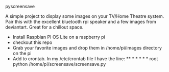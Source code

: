 pyscreensave

A simple project to display some images on your TV/Home Theatre system.  
Pair this with the excellent bluetooth rpi speaker and a few images from deviantart. Great for a chillout space.


* Install Raspbian PI OS Lite on a raspberry pi
* checkout this repo
* Grab your favorite images and drop them in /home/pi/images directory on the pi
* Add to crontab.  In my /etc/crontab file I have the line:
** * * * * * root python /home/pi/screensave/screensave.py



